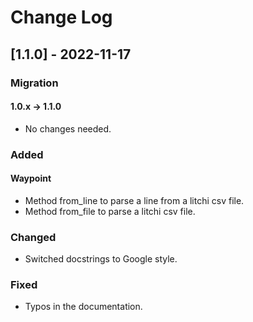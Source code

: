 
# Change Log
 
## [1.1.0] - 2022-11-17
 
### Migration
#### 1.0.x -> 1.1.0
- No changes needed.
 
### Added
#### Waypoint

- Method from_line to parse a line from a litchi csv file.
- Method from_file to parse a litchi csv file.

 
### Changed
 
- Switched docstrings to Google style.

### Fixed

- Typos in the documentation.
 
